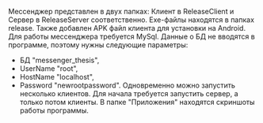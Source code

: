 Мессенджер представлен в двух папках: Клиент в ReleaseClient и Сервер в ReleaseServer соответственно. Exe-файлы находятся в папках release. Также добавлен APK файл клиента для установки на Android.
Для работы мессенджера требуется MySql. Данные о БД не вводятся в программе, поэтому нужны следующие параметры: 
- БД "messenger_thesis",
- UserName "root",
- HostName "localhost",
- Password "newrootpassword".
Одновременно можно запустить несколько клиентов.
Для начала требуется запустить сервер, а только потом клиенты.
В папке "Приложения" находятся скриншоты работы программы.

